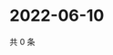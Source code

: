 # 2022-06-10

共 0 条

<!-- BEGIN WEIBO -->
<!-- 最后更新时间 Fri Jun 10 2022 20:08:59 GMT+0800 (China Standard Time) -->

<!-- END WEIBO -->

